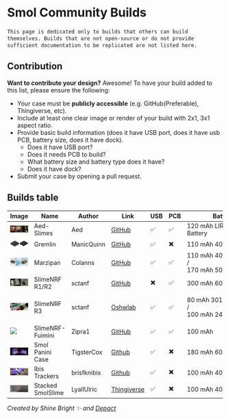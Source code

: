 <link rel="stylesheet" href="smol-slimes.css">

# Smol Community Builds

```admonish info
This page is dedicated only to builds that others can build themselves. Builds that are not open-source or do not provide sufficient documentation to be replicated are not listed here.
```

## Contribution

**Want to contribute your design?** Awesome! To have your build added to this list, please ensure the following:

- Your case must be **publicly accessible** (e.g. GitHub(Preferable), Thingiverse, etc).
- Include at least one clear image or render of your build with 2x1, 3x1 aspect ratio.
- Provide basic build information (does it have USB port, does it have usb PCB, battery size, does it have dock).
  - Does it have USB port?
  - Does it needs PCB to build?
  - What battery size and battery type does it have?
  - Does it have dock?
- Submit your case by opening a pull request.

## Builds table

<table class="community-builds-table table-sort table-arrows">
  <thead>
    <tr>
      <th class="disable-sort">Image</th>
      <th class="onload-sort">Name</th>
      <th>Author</th>
      <th>Link</th>
      <th>USB</th>
      <th>PCB</th>
      <th>Battery</th>
      <th>Dock</th>
    </tr>
  </thead>
  <tbody>
    <tr>
      <td class="case-image" data-label="Image">
        <img
          src="https://raw.githubusercontent.com/Aed-1/Aed-Slimes/refs/heads/main/img/Aed-Slime.png"
          loading="lazy"
        />
      </td>
      <td class="case-name" data-label="Name">Aed-Slimes</td>
      <td class="case-author" data-label="Author">Aed</td>
      <td class="case-link" data-label="Link">
        <a href="https://github.com/Aed-1/Aed-Slimes">GitHub</a>
      </td>
      <td class="case-usb" data-label="USB">✅</td>
      <td class="case-pcb" data-label="PCB">✅</td>
      <td class="case-battery" data-label="Battery">
        <div class="tooltip-text-container">
          120 mAh
          <span class="tooltip-text">LIR2450 Battery</span>
        </div>
      </td>
      <td class="case-dock" data-label="Dock">✖️</td>
    </tr>
    <tr>
      <td class="case-image" data-label="Image">
        <img
          src="https://raw.githubusercontent.com/ManicQuinn/SlimeVR-Gremlin/refs/heads/main/photos/GremlinTrackers.png"
          loading="lazy"
        />
      </td>
      <td class="case-name" data-label="Name">Gremlin</td>
      <td class="case-author" data-label="Author">ManicQuinn</td>
      <td class="case-link" data-label="Link">
        <a href="https://github.com/ManicQuinn/SlimeVR-Gremlin">GitHub</a>
      </td>
      <td class="case-usb" data-label="USB">✅</td>
      <td class="case-pcb" data-label="PCB">✖️</td>
      <td class="case-battery" data-label="Battery">
        <div class="tooltip-text-container">
          110 mAh
          <span class="tooltip-text">401230 Battery</span>
        </div>
      </td>
      <td class="case-dock" data-label="Dock">✖️</td>
    </tr>
    <tr>
      <td class="case-image" data-label="Image">
        <img
          src="assets/Marzipan-Case-By-Colanns.png"
          loading="lazy"
        />
      </td>
      <td class="case-name" data-label="Name">Marzipan</td>
      <td class="case-author" data-label="Author">Colanns</td>
      <td class="case-link" data-label="Link">
        <a href="https://github.com/colasama/Marzipan">GitHub</a>
      </td>
      <td class="case-usb" data-label="USB">✅</td>
      <td class="case-pcb" data-label="PCB">✅</td>
      <td class="case-battery" data-label="Battery" style="white-space: nowrap">
        <div class="tooltip-text-container">
          110 mAh
          <span class="tooltip-text">401230 Battery</span>
        </div>
        /
        <div class="tooltip-text-container">
          170 mAh
          <span class="tooltip-text">501230 Battery</span>
        </div>
      </td>
      <td class="case-dock" data-label="Dock">✖️</td>
    </tr>
    <tr>
      <td class="case-image" data-label="Image">
        <img
          src="assets/SlimeNRF-R1&R2-by-sctanf.jpg"
          loading="lazy"
        />
      </td>
      <td class="case-name" data-label="Name">SlimeNRF R1/R2</td>
      <td class="case-author" data-label="Author">sctanf</td>
      <td class="case-link" data-label="Link">
        <a href="https://github.com/SlimeVR/SlimeVR-Tracker-nRF-PCB">GitHub</a>
      </td>
      <td class="case-usb" data-label="USB">✖️</td>
      <td class="case-pcb" data-label="PCB">✅</td>
      <td class="case-battery" data-label="Battery">
        <div class="tooltip-text-container">
          300 mAh
          <span class="tooltip-text">601230 Battery</span>
        </div>
      </td>
      <td class="case-dock" data-label="Dock">✅</td>
    </tr>
    <tr>
      <td class="case-image" data-label="Image">
        <img
          src="assets/SlimeNRF-R3-by-sctanf.png"
          loading="lazy"
        />
      </td>
      <td class="case-name" data-label="Name">SlimeNRF R3</td>
      <td class="case-author" data-label="Author">sctanf</td>
      <td class="case-link" data-label="Link">
        <a href="https://oshwlab.com/sctanf/slimenrf3">Oshwlab</a>
      </td>
      <td class="case-usb" data-label="USB">✅</td>
      <td class="case-pcb" data-label="PCB">✅</td>
      <td class="case-battery" data-label="Battery" style="white-space: nowrap;">
        <div class="tooltip-text-container">80 mAh
          <span class="tooltip-text">301230 Battery</span>
        </div>
        /
        <div class="tooltip-text-container">100 mAh
          <span class="tooltip-text">242030 Battery</span>
        </div>
      </td>
      <td class="case-dock" data-label="Dock">
        <div class="tooltip-text-container">✅
          <span class="tooltip-text">Use SlimeNRF R1/R2 dock.</span>
        </div>
      </td>
    </tr>
    <tr>
      <td class="case-image" data-label="Image">
        <img
          src="assets/SlimeNRF-Fuimini-by-Zipra1.png"
          loading="lazy"
        />
      </td>
      <td class="case-name" data-label="Name">SlimeNRF-Fuimini</td>
      <td class="case-author" data-label="Author">Zipra1</td>
      <td class="case-link" data-label="Link">
        <a href="https://github.com/Zipra1/SlimeNRF-Fuimini">GitHub</a>
      </td>
      <td class="case-usb" data-label="USB">✅</td>
      <td class="case-pcb" data-label="PCB">✅</td>
      <td class="case-battery" data-label="Battery">100 mAh</td>
      <td class="case-dock" data-label="Dock">✅</td>
    </tr>
    <tr>
      <td class="case-image" data-label="Image">
        <img
          src="assets/Smol-Panini-Case-by-TigsterCox.png"
          loading="lazy"
        />
      </td>
      <td class="case-name" data-label="Name">Smol Panini Case</td>
      <td class="case-author" data-label="Author">TigsterCox</td>
      <td class="case-link" data-label="Link">
        <a href="https://github.com/TigsterCox/Smol-Panini-Case/">Github</a>
      </td>
      <td class="case-usb" data-label="USB">✅</td>
      <td class="case-pcb" data-label="PCB">✖️</td>
      <td class="case-battery" data-label="Battery">
        <div class="tooltip-text-container">
          180 mAh
          <span class="tooltip-text">601230 Battery</span>
        </div>
      </td>
      <td class="case-dock" data-label="Dock">✖️</td>
    </tr>
    <tr>
      <td class="case-image" data-label="Image">
        <img
          src="assets/Ibis Trackers-by-brisfknibis.png"
          loading="lazy"
        />
      </td>
      <td class="case-name" data-label="Name">Ibis Trackers</td>
      <td class="case-author" data-label="Author">brisfknibis</td>
      <td class="case-link" data-label="Link">
        <a href="https://github.com/brisfknibis/ibis-trackers/">Github</a>
      </td>
      <td class="case-usb" data-label="USB">✅</td>
      <td class="case-pcb" data-label="PCB">✖️</td>
      <td class="case-battery" data-label="Battery">
        <div class="tooltip-text-container">
          100 mAh
          <span class="tooltip-text">401030 Battery</span>
        </div>
      </td>
      <td class="case-dock" data-label="Dock">✖️</td>
    </tr>
    <tr>
      <td class="case-image" data-label="Image">
        <img
          src="assets/Stacked-SmolSlime-by-LyallUlric.png"
          loading="lazy"
        />
      </td>
      <td class="case-name" data-label="Name">Stacked SmolSlime</td>
      <td class="case-author" data-label="Author">LyallUlric</td>
      <td class="case-link" data-label="Link">
        <a href="https://www.thingiverse.com/thing:6941615">Thingiverse</a>
      </td>
      <td class="case-usb" data-label="USB">✅</td>
      <td class="case-pcb" data-label="PCB">✖️</td>
      <td class="case-battery" data-label="Battery">
        <div class="tooltip-text-container">
          100 mAh
          <span class="tooltip-text">401030 Battery</span>
        </div>
      </td>
      <td class="case-dock" data-label="Dock">✖️</td>
    </tr>
  </tbody>
</table>

_Created by Shine Bright ✨ and [Depact](https://github.com/Depact)_